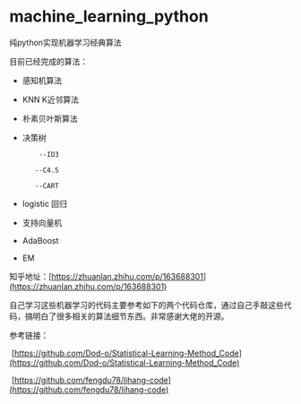 # machine_learning_python
纯python实现机器学习经典算法

目前已经完成的算法：

* 感知机算法

* KNN K近邻算法

* 朴素贝叶斯算法

* 决策树

    ```
    	--ID3
    
    ​	--C4.5
    
    ​	--CART
    ```

    

* logistic 回归

* 支持向量机


* AdaBoost
* EM




知乎地址：[https://zhuanlan.zhihu.com/p/163688301](https://zhuanlan.zhihu.com/p/163688301)

自己学习这些机器学习的代码主要参考如下的两个代码仓库，通过自己手敲这些代码，搞明白了很多相关的算法细节东西。非常感谢大佬的开源。

参考链接：

​		[https://github.com/Dod-o/Statistical-Learning-Method_Code](https://github.com/Dod-o/Statistical-Learning-Method_Code)

​		[https://github.com/fengdu78/lihang-code](https://github.com/fengdu78/lihang-code)